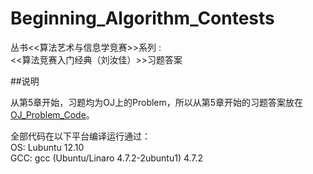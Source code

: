 Beginning_Algorithm_Contests
=========================

丛书<<算法艺术与信息学竞赛>>系列 :  
<<算法竞赛入门经典（刘汝佳）>>习题答案

##说明

从第5章开始，习题均为OJ上的Problem，所以从第5章开始的习题答案放在[OJ_Problem_Code](https://github.com/xylsh/OJ_Problem_Code)。

全部代码在以下平台编译运行通过：  
OS:   Lubuntu 12.10  
GCC:  gcc (Ubuntu/Linaro 4.7.2-2ubuntu1) 4.7.2
